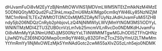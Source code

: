 dHJvamFuOi8vM2EyYzBjNmMtOWVlNS1jMDVmLWM5NTEtZmNkNzM4MzE5ODNlQGtyMDQud2FuZ3hkLmxpZmU6MzA1Mgp0cm9qYW46Ly85NzNlZjM1MC1mNmE1LTExZWMtOTI3NC0xMjM5ZDAyNTUyNzJAdHJvamFuMi51ZHBndy5jb206NDQzCnRyb2phbjovLzQ4NjNlMWIyLWVjMmYtNGM3MS1iODYyLWNlNTMzMDI4ZTU3ZUB0cnVzLm1vb25mcmVlLnRvcDo0NDMKdHJvamFuOi8vMmMyYjA3NmUtNDJjMS00NzYxLTliNWMtMTgwMGJhODI5ZTFhQHNzLjIwNDYuZ3E6NDQ0Mwp0cm9qYW46Ly83ZGFmZTcxZS0yYmU2LTMwMmYtYmRmYy1lNjMxOWEzMjk5YmNAdGotc2cwMi55aXlvZG5zLnh5ejo0NDMK